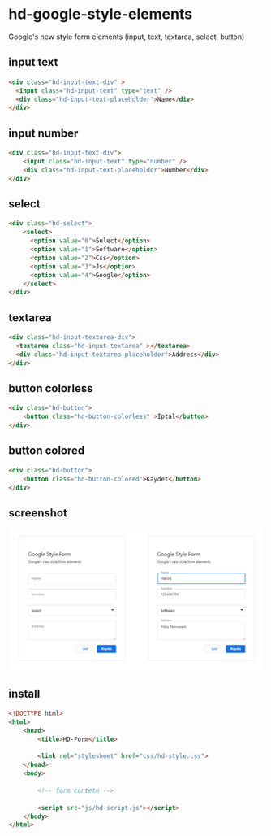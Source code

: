 # hd-google-style-elements
Google's new style form elements (input, text, textarea, select, button)

## input text 
```html
<div class="hd-input-text-div" >
  <input class="hd-input-text" type="text" />
  <div class="hd-input-text-placeholder">Name</div>
</div>
```

## input number 
```html
<div class="hd-input-text-div">
    <input class="hd-input-text" type="number" />
    <div class="hd-input-text-placeholder">Number</div>
</div>
```

## select
```html
<div class="hd-select">
    <select>
      <option value="0">Select</option>
      <option value="1">Software</option>
      <option value="2">Css</option>
      <option value="3">Js</option>
      <option value="4">Google</option>
    </select>
</div>
```

## textarea
```html
<div class="hd-input-textarea-div">
  <textarea class="hd-input-textarea" ></textarea>
  <div class="hd-input-textarea-placeholder">Address</div>
</div>
```

## button colorless
```html
<div class="hd-button">
    <button class="hd-button-colorless" >İptal</button>
</div>
```

## button colored
```html
<div class="hd-button">
    <button class="hd-button-colored">Kaydet</button>
</div>
```

## screenshot
![](https://github.com/harundemr/hd-google-style-elements/blob/master/img/screenshot.png)

## install
```html
<!DOCTYPE html>
<html>
    <head>
        <title>HD-Form</title>
        
        <link rel="stylesheet" href="css/hd-style.css">
    </head>
    <body>
        
        <!-- form contetn -->
        
        <script src="js/hd-script.js"></script>
    </body>
</html>
```
